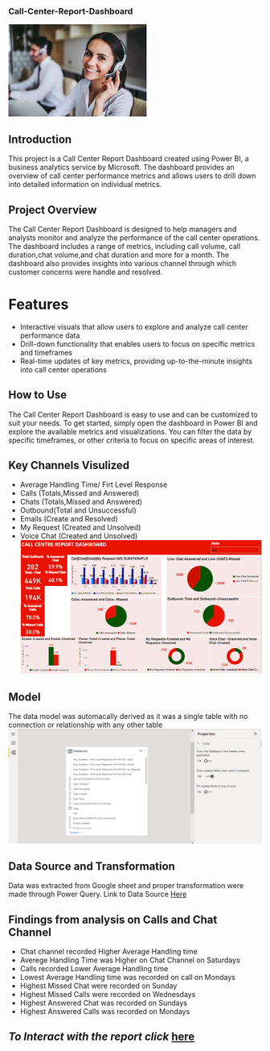 ### Call-Center-Report-Dashboard

![](Call_Image.jpeg)

## Introduction
This project is a Call Center Report Dashboard created using Power BI, a business analytics service by Microsoft. 
The dashboard provides an overview of call center performance metrics and allows users to drill down into detailed information on individual metrics.
## Project Overview
The Call Center Report Dashboard is designed to help managers and analysts monitor and analyze the performance of the call center operations. 
The dashboard includes a range of metrics, including call volume, call duration,chat volume,and chat duration and more  for a month. 
The dashboard also provides insights into various channel through which customer concerns were handle and resolved.
# Features
- Interactive visuals that allow users to explore and analyze call center performance data
- Drill-down functionality that enables users to focus on specific metrics and timeframes
- Real-time updates of key metrics, providing up-to-the-minute insights into call center operations

## How to Use
The Call Center Report Dashboard is easy to use and can be customized to suit your needs. 
To get started, simply open the dashboard in Power BI and explore the available metrics and visualizations. 
You can filter the data by specific timeframes, or other criteria to focus on specific areas of interest.

## Key Channels Visulized
- Average Handling Time/ Firt Level Response
- Calls (Totals,Missed and Answered)
- Chats (Totals,Missed and Answered)
- Outbound(Total and Unsuccessful)
- Emails (Create and Resolved)
- My Request (Created and Unsolved)
- Voice Chat (Created and Unsolved)
![](Report.png)

## Model
The data model was automacally derived as it was a single table with no connection or relationship with any other table
![](Model.png)
## Data Source and Transformation
Data was extracted from Google sheet and proper transformation were made through Power Query.
Link to Data Source [Here](https://docs.google.com/spreadsheets/d/1ocZ7_ePzIys8bbMDMn4toEowcAA1oV-vwA-S-HxXeO8/edit#gid=1880035563)

## Findings from analysis on Calls and Chat Channel
- Chat channel recorded Higher Average Handling time
- Averege Handling Time was Higher on Chat Channel on Saturdays
- Calls recorded Lower Average Handling time
- Lowest Average Handling time was recorded on call on Mondays
- Highest Missed Chat were recorded on Sunday 
- Highest Missed Calls were recorded on Wednesdays 
- Highest Answered Chat was recorded on Sundays
- Highest Answered Calls was recorded on Mondays

## *To Interact with the report click* [here](https://app.powerbi.com/groups/me/reports/0da3a6c4-9d0c-404a-aa56-64e33b138d0f/ReportSectionbb321e7dd932de97b11b?clientSideAuth=0)


